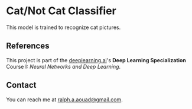 # Cat/Not Cat Classifier
This model is trained to recognize cat pictures. 
## References
This project is part of the [deeplearning.ai](https://www.deeplearning.ai/program/deep-learning-specialization/)'s **Deep Learning Specialization** Course I: _Neural Networks and Deep Learning_.
## Contact
You can reach me at <ralph.a.aouad@gmail.com>.
